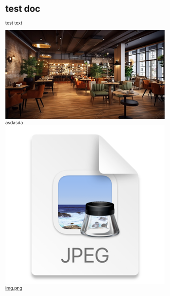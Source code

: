 # test doc
test text

![Image](./images_doc/img1.jpeg)
asdasda
![img.png](images_doc/img.png)
[img.png](https://google.com)